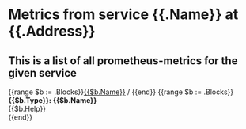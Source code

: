 # Metrics from service {{.Name}} at {{.Address}}
## This is a list of all prometheus-metrics for the given service<br/>
{{range $b := .Blocks}}[{{$b.Name}}]() / {{end}}
{{range $b := .Blocks}}
**{{$b.Type}}: {{$b.Name}}**<BR />
{{$b.Help}}
<BR />
{{end}}